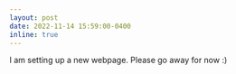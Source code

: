 ```yaml
---
layout: post
date: 2022-11-14 15:59:00-0400
inline: true
---
```


I am setting up a new webpage. Please go away for now :)
